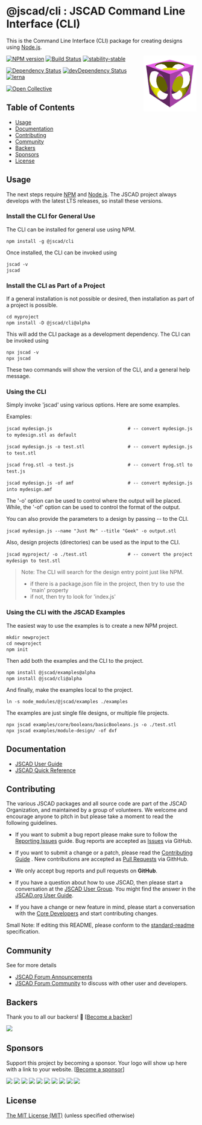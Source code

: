 # @jscad/cli : JSCAD Command Line Interface (CLI)

This is the Command Line Interface (CLI) package for creating designs using [Node.js](https://nodejs.org).

<img src="https://github.com/jscad/OpenJSCAD.org/raw/master/docs/logo.png" width="140" align="right" alt="JSCAD">

[![NPM version](https://badge.fury.io/js/%40jscad%2Fcli.svg)](https://badge.fury.io/js/%40jscad%2Fcli)
[![Build Status](https://travis-ci.org/jscad/OpenJSCAD.org.svg?branch=master)](https://travis-ci.org/jscad/OpenJSCAD.org)
[![stability-stable](https://img.shields.io/badge/stability-stable-green.svg)](https://github.com/emersion/stability-badges#stable)

[![Dependency Status](https://david-dm.org/jscad/OpenJSCAD.org.svg)](https://david-dm.org/jscad/OpenJSCAD.org)
[![devDependency Status](https://david-dm.org/jscad/OpenJSCAD.org/dev-status.svg)](https://david-dm.org/jscad/OpenJSCAD.org#info=devDependencies)
[![lerna](https://img.shields.io/badge/maintained%20with-lerna-cc00ff.svg)](https://lernajs.io/)

<a href="https://opencollective.com/openjscad"><img src="https://opencollective.com/openjscad/donate/button.png?color=blue" alt="Open Collective"></a>

## Table of Contents

- [Usage](#usage)
- [Documentation](#documentation)
- [Contributing](#contributing)
- [Community](#community)
- [Backers](#backers)
- [Sponsors](#sponsors)
- [License](#license)

## Usage

The next steps require [NPM](https://www.npmjs.com/) and [Node.js](https://nodejs.org).
The JSCAD project always develops with the latest LTS releases, so install these versions.

### Install the CLI for General Use

The CLI can be installed for general use using NPM.
```
npm install -g @jscad/cli
```
Once installed, the CLI can be invoked using
```
jscad -v
jscad
```

### Install the CLI as Part of a Project

If a general installation is not possible or desired, then installation as part of a project is possible.
```
cd myproject
npm install -D @jscad/cli@alpha
```

This will add the CLI package as a development dependency. The CLI can be invoked using
```
npx jscad -v
npx jscad
```
These two commands will show the version of the CLI, and a general help message.

### Using the CLI

Simply invoke 'jscad' using various options. Here are some examples.

Examples:

```jscad mydesign.js                            # -- convert mydesign.js to mydesign.stl as default```

```jscad mydesign.js -o test.stl                # -- convert mydesign.js to test.stl```

```jscad frog.stl -o test.js                    # -- convert frog.stl to test.js```

```jscad mydesign.js -of amf                    # -- convert mydesign.js into mydesign.amf```

The '-o' option can be used to control where the output will be placed.
While, the '-of' option can be used to control the format of the output.

You can also provide the parameters to a design by passing --<paramName> <value> to the CLI.

```jscad mydesign.js --name "Just Me" --title "Geek" -o output.stl```

Also, design projects (directories) can be used as the input to the CLI.

```jscad myproject/ -o ./test.stl               # -- convert the project mydesign to test.stl```

> Note: The CLI will search for the design entry point just like NPM.
> - if there is a package.json file in the project, then try to use the 'main' property
> - if not, then try to look for 'index.js'

### Using the CLI with the JSCAD Examples

The easiest way to use the examples is to create a new NPM project.
```
mkdir newproject
cd newproject
npm init
```
Then add both the examples and the CLI to the project.
```
npm install @jscad/examples@alpha
npm install @jscad/cli@alpha
```
And finally, make the examples local to the project.
```
ln -s node_modules/@jscad/examples ./examples
```
The examples are just single file designs, or multiple file projects.
```
npx jscad examples/core/booleans/basicBooleans.js -o ./test.stl
npx jscad examples/module-design/ -of dxf
```

## Documentation

- [JSCAD User Guide](https://www.jscad.xyz/dokuwiki/doku.php)
- [JSCAD Quick Reference](https://www.jscad.xyz/dokuwiki/doku.php?id=jscad_quick_reference)

## Contributing

The various JSCAD packages and all source code are part of the JSCAD Organization, and maintained by a group of volunteers.
We welcome and encourage anyone to pitch in but please take a moment to read the following guidelines.

* If you want to submit a bug report please make sure to follow the [Reporting Issues](https://github.com/jscad/OpenJSCAD.org/wiki/Reporting-Issues) guide. Bug reports are accepted as [Issues](https://github.com/jscad/OpenJSCAD.org/issues/) via GitHub.

* If you want to submit a change or a patch, please read the [Contributing Guide](../../CONTRIBUTING.md) . New contributions are accepted as [Pull Requests](https://github.com/jscad/OpenJSCAD.org/pulls/) via GithHub.

* We only accept bug reports and pull requests on **GitHub**.

* If you have a question about how to use JSCAD, then please start a conversation at the [JSCAD User Group](https://jscad.xyz/forum). You might find the answer in the [JSCAD.org User Guide](https://www.jscad.xyz/dokuwiki/doku.php).

* If you have a change or new feature in mind, please start a conversation with the [Core Developers](https://jscad.xyz/forum) and start contributing changes.

Small Note: If editing this README, please conform to the [standard-readme](https://github.com/RichardLitt/standard-readme) specification.

## Community

See for more details
* [JSCAD Forum Announcements](https://jscad.xyz/forum/category/1/announcements)
* [JSCAD Forum Community](https://jscad.xyz/forum) to discuss with other user and developers.

## Backers

Thank you to all our backers! 🙏 [[Become a backer](https://opencollective.com/openjscad#backer)]

<a href="https://opencollective.com/openjscad#backers" target="_blank"><img src="https://opencollective.com/openjscad/backers.svg?width=890"></a>

## Sponsors

Support this project by becoming a sponsor. Your logo will show up here with a link to your website. [[Become a sponsor](https://opencollective.com/openjscad#sponsor)]

<a href="https://opencollective.com/openjscad/sponsor/0/website" target="_blank"><img src="https://opencollective.com/openjscad/sponsor/0/avatar.svg"></a>
<a href="https://opencollective.com/openjscad/sponsor/1/website" target="_blank"><img src="https://opencollective.com/openjscad/sponsor/1/avatar.svg"></a>
<a href="https://opencollective.com/openjscad/sponsor/2/website" target="_blank"><img src="https://opencollective.com/openjscad/sponsor/2/avatar.svg"></a>
<a href="https://opencollective.com/openjscad/sponsor/3/website" target="_blank"><img src="https://opencollective.com/openjscad/sponsor/3/avatar.svg"></a>
<a href="https://opencollective.com/openjscad/sponsor/4/website" target="_blank"><img src="https://opencollective.com/openjscad/sponsor/4/avatar.svg"></a>
<a href="https://opencollective.com/openjscad/sponsor/5/website" target="_blank"><img src="https://opencollective.com/openjscad/sponsor/5/avatar.svg"></a>
<a href="https://opencollective.com/openjscad/sponsor/6/website" target="_blank"><img src="https://opencollective.com/openjscad/sponsor/6/avatar.svg"></a>
<a href="https://opencollective.com/openjscad/sponsor/7/website" target="_blank"><img src="https://opencollective.com/openjscad/sponsor/7/avatar.svg"></a>
<a href="https://opencollective.com/openjscad/sponsor/8/website" target="_blank"><img src="https://opencollective.com/openjscad/sponsor/8/avatar.svg"></a>
<a href="https://opencollective.com/openjscad/sponsor/9/website" target="_blank"><img src="https://opencollective.com/openjscad/sponsor/9/avatar.svg"></a>

## License

[The MIT License (MIT)](../../LICENSE)
(unless specified otherwise)
